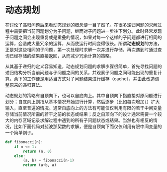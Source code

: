 # 动态规划

在讨论了递归问题后来看动态规划的概念便一目了然了。在很多递归问题的求解过程中需要把当前问题划分为子问题，继而对子问题进一步往下划分。此时经常发现子问题之间会出现重复或是重叠的情况，如果对每一个这样的子问题都进行相同的运算，会造成大量冗余的运算，从而使运行时间变得很长。所谓**动态规划**的方法，正是对这些相同的子问题，第一次处理时求解一次并进行存储，再次遇到时通过查询已经存储的结果直接返回，从而减少冗余计算的策略。

从其基于递归的定义容易知道，动态规划问题的求解步骤很简单，首先寻找问题的递归结构分析当前问题与子问题之间的关系，并观察子问题之间可能出现的重复计算。余下的工作便是用适当方式对子问题结果进行缓存（cache），并由此改造调整原来的递归算法。

动态规划的策略有自顶向下，也可以自底向上。其中自顶向下指直接对原问题进行划分；自底向上则指从基本情况开始进行计算，然后逐步（比如每次增加`1`）扩大输入，直至普遍的情况。通常自底向上的方法有可能仅仅利用有限的若干中间变量存储当前情况所需的若干之前的状态或结果；反之自顶向下的设计通常需要一个较大的内存区域记录求解过程中遇到的所有子问题状态或结果。当然也有相反的情况，比如下面代码对斐波那契数的求解，便是自顶向下而仅仅利用有限中间变量的一个简单例子。

```python
def fibonacci(n):
    if n <= 1:
        return (n, 0)
    else:
        (a, b) = fibonacci(n-1)
        return (a+b, a)
```
